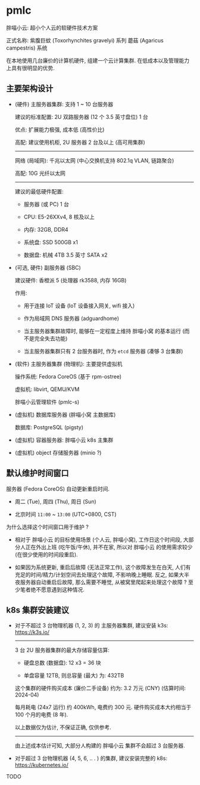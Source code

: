 # pmlc

胖喵小云: 超小个人云的软硬件技术方案

正式名称: 紫腹巨蚊 (Toxorhynchites gravelyi) 系列 蘑菇 (Agaricus campestris) 系统

在本地使用几台廉价的计算机硬件, 组建一个云计算集群.
在低成本以及管理能力上具有很明显的优势.


## 主要架构设计

+ (硬件) 主服务器集群: 支持 1 ~ 10 台服务器

  建议的标准配置: 2U 双路服务器 (12 个 3.5 英寸盘位) 1 台

  优点: 扩展能力极强, 成本低 (高性价比)

  高配: 建议使用机柜, 2U 服务器 2 台及以上 (高可用集群)

  ----

  网络 (局域网): 千兆以太网 (中心交换机支持 802.1q VLAN, 链路聚合)

  高配: 10G 光纤以太网

  ----

  建议的最低硬件配置:

  - 服务器 (或 PC) 1 台

  - CPU: E5-26XXv4, 8 核及以上

  - 内存: 32GB, DDR4

  - 系统盘: SSD 500GB x1

  - 数据盘: 机械 4TB 3.5 英寸 SATA x2

+ (可选, 硬件) 副服务器 (SBC)

  建议硬件: 香橙派 5 (处理器 rk3588, 内存 16GB)

  作用:

  - 用于连接 IoT 设备 (IoT 设备接入网关, wifi 接入)

  - 作为局域网 DNS 服务器 (adguardhome)

  - 当主服务器集群故障时, 能够在一定程度上维持 胖喵小窝 的基本运行
    (而不是完全失去功能)

  - 当主服务器集群只有 2 台服务器时, 作为 `etcd` 服务器
    (凑够 3 台集群)

+ (软件) 主服务器集群 (物理机): 主要提供虚拟机

  操作系统: Fedora CoreOS (基于 rpm-ostree)

  虚拟机: libvirt, QEMU/KVM

  胖喵小云管理软件 (pmlc-s)

+ (虚拟机) 数据库服务器 (胖喵小窝 主数据库)

  数据库: PostgreSQL (pigsty)

+ (虚拟机) 容器服务器: 胖喵小云 k8s 主集群

+ (虚拟机) object 存储服务器 (minio ?)


## 默认维护时间窗口

服务器 (Fedora CoreOS) 自动更新重启时间.

+ 周二 (Tue), 周四 (Thu), 周日 (Sun)

+ 北京时间 `11:00` ~ `13:00` (UTC+0800, CST)

为什么选择这个时间窗口用于维护 ?

+ 相对于 胖喵小云 的目标使用场景 (个人云, 胖喵小窝),
  工作日这个时间段, 大部分人正在外出上班 (吃午饭/午休),
  并不在家, 所以对 胖喵小云 的使用需求较少 (在很少使用的时间段重启).

+ 如果因为系统更新, 重启后故障 (无法正常工作), 这个故障发生在白天,
  人们有充足的时间/精力/计划空间去处理这个故障, 不影响晚上睡眠.
  反之, 如果大半夜服务器自动重启后故障, 那么需要不睡觉,
  从被窝里爬起来处理这个故障 ?
  至少笔者绝不愿意遇到这种情况.


## k8s 集群安装建议

+ 对于不超过 3 台物理机器 (1, 2, 3) 的 主服务器集群,
  建议安装 k3s: <https://k3s.io/>

  ----

  3 台 2U 服务器集群的最大存储容量估算:

  - 硬盘总数 (数据盘): 12 x3 = 36 块

  - 单盘容量 12TB, 则总容量 (最大) 为: 432TB

  这个集群的硬件购买成本 (廉价二手设备) 约为: 3.2 万元 (CNY)
  (估算时间: 2024-04)

  每月耗电 (24x7 运行) 约 400kWh, 电费约 300 元.
  硬件购买成本大约相当于 100 个月的电费 (8 年).

  以上数据仅为估计, 不保证正确, 仅供参考.

  ----

  由上述成本估计可知, 大部分人构建的 胖喵小云 集群不会超过 3 台服务器.

+ 对于超过 3 台物理机器 (4, 5, 6, .. . ) 的集群,
  建议安装完整的 k8s: <https://kubernetes.io/>


TODO
